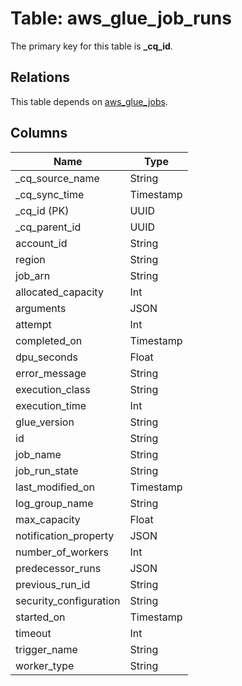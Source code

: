# Table: aws_glue_job_runs

The primary key for this table is **_cq_id**.

## Relations

This table depends on [aws_glue_jobs](aws_glue_jobs.md).

## Columns

| Name          | Type          |
| ------------- | ------------- |
|_cq_source_name|String|
|_cq_sync_time|Timestamp|
|_cq_id (PK)|UUID|
|_cq_parent_id|UUID|
|account_id|String|
|region|String|
|job_arn|String|
|allocated_capacity|Int|
|arguments|JSON|
|attempt|Int|
|completed_on|Timestamp|
|dpu_seconds|Float|
|error_message|String|
|execution_class|String|
|execution_time|Int|
|glue_version|String|
|id|String|
|job_name|String|
|job_run_state|String|
|last_modified_on|Timestamp|
|log_group_name|String|
|max_capacity|Float|
|notification_property|JSON|
|number_of_workers|Int|
|predecessor_runs|JSON|
|previous_run_id|String|
|security_configuration|String|
|started_on|Timestamp|
|timeout|Int|
|trigger_name|String|
|worker_type|String|